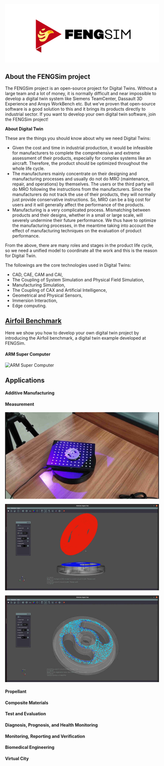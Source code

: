 ![FENGSim](images/Fengsim_logo_hi_2.png)

## About the FENGSim project

The FENGSim project is an open-source project for Digital Twins. Without a large team and a lot of money, it is normally difficult and near impossible to develop a digital twin system like Siemens TeamCenter, Dassault 3D Experience and Ansys WorkBench etc. But we’ve proven that open-source software is a good solution to this and it brings its products directly to industrial sector. If you want to develop your own digital twin software, join the FENGSim project!

**About Digital Twin**

These are the things you should know about why we need Digital Twins:

- Given the cost and time in industrial production, it would be infeasible for manufacturers to complete the comprehensive and extreme assessment of their products, especially for complex systems like an aircraft. Therefore, the product should be optimized throughout the whole life cycle. 
- The manufacturers mainly concentrate on their designing and manufacturing processes and usually do not do MRO (maintenance, repair, and operations) by themselves. The users or the third party will do MRO following the instructions from the manufacturers. Since the manufacturers do not track the use of their products, they will normally just provide conservative instructions. So, MRO can be a big cost for users and it will generally affect the performance of the products.
- Manufacturing is a very complicated process. Mismatching between products and their designs, whether in a small or large scale, will severely undermine their future performance. We thus have to optimize the manufacturing processes, in the meantime taking into account the effect of manufacturing techniques on the evaluation of product performance. 

From the above, there are many roles and stages in the product life cycle, so we need a unified model  to coordinate all the work and this is the reason for Digital Twin.  

The followings are the core technologies used in Digital Twins:

- CAD, CAE, CAM and CAI,
- The Coupling of System Simulation and Physical Field Simulation,
- Manufacturing Simulation,
- The Coupling of CAX and Artificial Intelligence,
- Geometrical and Physical Sensors,
- Immersion Interaction,
- Edge computing.

## [Airfoil Benchmark](https://github.com/fengsim/FENGSim-Dev/wiki/Home)

Here we show you how to develop your own digital twin project by introducing the Airfoil benchmark, a digital twin example developed at FENGSim.   

#### ARM Super Computer

![ARM Super Computer](images/Mark-1.png)

## Applications

#### Additive Manufacturing

#### Measurement

![Measurement](images/meas1.jpg)

![Measurement](images/meas2.jpg)

![Measurement](images/meas3.jpg)


#### Propellant

#### Composite Materials

#### Test and Evaluation

#### Diagnosis, Prognosis, and Health Monitoring

#### Monitoring, Reporting and Verification

#### Biomedical Engineering	

#### Virtual City

